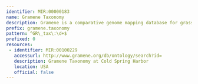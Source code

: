 ```yaml
---
identifier: MIR:00000183
name: Gramene Taxonomy
description: Gramene is a comparative genome mapping database for grasses and crop plants. It combines a semi-automatically generated database of cereal genomic and expressed sequence tag sequences, genetic maps, map relations, quantitative trait loci (QTL), and publications, with a curated database of mutants (genes and alleles), molecular markers, and proteins. This datatype refers to taxonomic information in Gramene.
prefix: gramene.taxonomy
pattern: ^GR\_tax\:\d+$
prefixed: 0
resources:
 - identifier: MIR:00100229
   accessurl: http://www.gramene.org/db/ontology/search?id=
   description: Gramene Taxonomy at Cold Spring Harbor
   location: USA
   official: false
---
```

